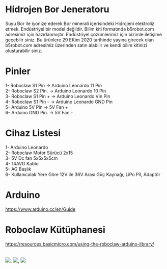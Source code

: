 # Hidrojen Bor Jeneratoru
 Suyu Bor ile iyonize ederek Bor minerali içerisindeki Hidrojeni elektroliz etmek. Endüstriyel bir model değildir. Bilim kiti formatında b5robot.com adresimiz için hazırlanmıştır. Endüstriyel çözümlerimiz için bizimle iletişime geçebilir siniz. Bu ürünlere 29 EKim 2020 tarihinde yayına girecek olan b5robot.com adresimiz üzerinden satın alabilir ve kendi bilim kitinizi oluşturabilir siniz.
 
# Pinler
 1- Roboclaw S1 Pin    -> Arduino Leonardo 11 Pin
 <br/>
 2- Roboclaw S2 Pin.   -> Arduino Leonardo 10 Pin
 <br/>
 3- Roboclaw S1 Pin +  -> Arduino Leonardo Vin Pin
 <br/>
 4- Roboclaw S1 Pin -  -> Arduino Leonardo GND Pin
 <br/>
 5- Arduino 5V Pin     -> 5V Fan +
 <br/>
 6- Arduino GND Pin.   -> 5V Fan -
 
 # Cihaz Listesi
  1- Arduino Leonardo
  <br/>
  2- Roboclaw Motor Sürücü 2x15
  <br/>
  3- 5V Dc fan 5x5x5x5cm 
  <br/>
  4- 14AVG Kablo
  <br/>
  5- AG Başlık
  <br/>
  6- Kullanıcalak Yere Göre 12V ile 36V Arası Güç Kaynağı, LiPo Pil, Adaptör
  
  # Arduino
  https://www.arduino.cc/en/Guide
  
  # Roboclaw Kütüphanesi
  https://resources.basicmicro.com/using-the-roboclaw-arduino-library/
  <br/>
  <br/>
  <br/>
  <img src="https://i.hizliresim.com/SxxCoN.jpg">,
  <img src="https://i.hizliresim.com/Zvg9LO.jpg">,
  <img src="https://i.hizliresim.com/3yRvjM.jpg">
